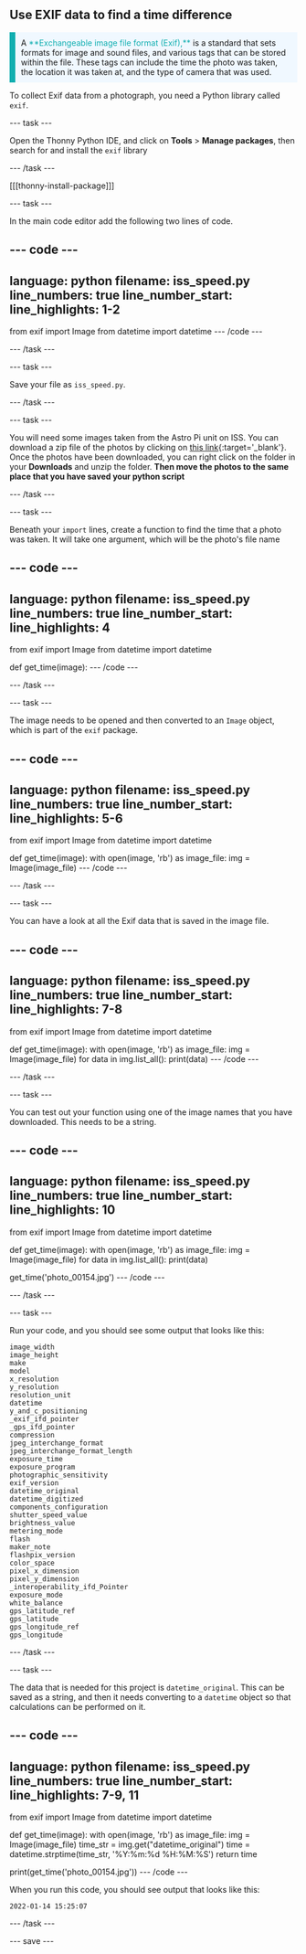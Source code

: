 ## Use EXIF data to find a time difference

<p style="border-left: solid; border-width:10px; border-color: #0faeb0; background-color: aliceblue; padding: 10px;">
A <span style="color: #0faeb0">**Exchangeable image file format (Exif),**</span> is a standard that sets formats for image and sound files, and various tags that can be stored within the file. These tags can include the time the photo was taken, the location it was taken at, and the type of camera that was used.
</p>

To collect Exif data from a photograph, you need a Python library called `exif`.

--- task ---

Open the Thonny Python IDE, and click on **Tools** > **Manage packages**, then search for and install the `exif` library 

--- /task ---

[[[thonny-install-package]]]

--- task ---

In the main code editor add the following two lines of code.

--- code ---
---
language: python
filename: iss_speed.py
line_numbers: true
line_number_start: 
line_highlights: 1-2
---
from exif import Image
from datetime import datetime
--- /code ---

--- /task ---

--- task ---

Save your file as `iss_speed.py`.

--- /task ---

--- task ---

You will need some images taken from the Astro Pi unit on ISS. You can download a zip file of the photos by clicking on [this link](https://rpf.io/en/p/astropi-iss-speed){:target='_blank'}. Once the photos have been downloaded, you can right click on the folder in your **Downloads** and unzip the folder. **Then move the photos to the same place that you have saved your python script**

--- /task ---

--- task ---

Beneath your `import` lines, create a function to find the time that a photo was taken. It will take one argument, which will be the photo's file name

--- code ---
---
language: python
filename: iss_speed.py
line_numbers: true
line_number_start: 
line_highlights: 4
---
from exif import Image
from datetime import datetime

def get_time(image):
--- /code ---

--- /task ---

--- task ---

The image needs to be opened and then converted to an `Image` object, which is part of the `exif` package.

--- code ---
---
language: python
filename: iss_speed.py
line_numbers: true
line_number_start: 
line_highlights: 5-6
---
from exif import Image
from datetime import datetime

def get_time(image):
    with open(image, 'rb') as image_file:
        img = Image(image_file)
--- /code ---

--- /task ---

--- task ---

You can have a look at all the Exif data that is saved in the image file.

--- code ---
---
language: python
filename: iss_speed.py
line_numbers: true
line_number_start: 
line_highlights: 7-8
---
from exif import Image
from datetime import datetime

def get_time(image):
    with open(image, 'rb') as image_file:
        img = Image(image_file)
        for data in img.list_all():
            print(data)
--- /code ---

--- /task ---

--- task ---

You can test out your function using one of the image names that you have downloaded. This needs to be a string.

--- code ---
---
language: python
filename: iss_speed.py
line_numbers: true
line_number_start: 
line_highlights: 10
---
from exif import Image
from datetime import datetime

def get_time(image):
    with open(image, 'rb') as image_file:
        img = Image(image_file)
        for data in img.list_all():
            print(data)

get_time('photo_00154.jpg')
--- /code ---

--- /task ---

--- task ---

Run your code, and you should see some output that looks like this:

```
image_width
image_height
make
model
x_resolution
y_resolution
resolution_unit
datetime
y_and_c_positioning
_exif_ifd_pointer
_gps_ifd_pointer
compression
jpeg_interchange_format
jpeg_interchange_format_length
exposure_time
exposure_program
photographic_sensitivity
exif_version
datetime_original
datetime_digitized
components_configuration
shutter_speed_value
brightness_value
metering_mode
flash
maker_note
flashpix_version
color_space
pixel_x_dimension
pixel_y_dimension
_interoperability_ifd_Pointer
exposure_mode
white_balance
gps_latitude_ref
gps_latitude
gps_longitude_ref
gps_longitude
```

--- /task ---

--- task ---

The data that is needed for this project is `datetime_original`. This can be saved as a string, and then it needs converting to a `datetime` object so that calculations can be performed on it.

--- code ---
---
language: python
filename: iss_speed.py
line_numbers: true
line_number_start: 
line_highlights: 7-9, 11
---
from exif import Image
from datetime import datetime

def get_time(image):
    with open(image, 'rb') as image_file:
        img = Image(image_file)
        time_str = img.get("datetime_original")
        time = datetime.strptime(time_str, '%Y:%m:%d %H:%M:%S')
    return time

print(get_time('photo_00154.jpg'))
--- /code ---

When you run this code, you should see output that looks like this:

```
2022-01-14 15:25:07
```
--- /task ---

--- save ---
